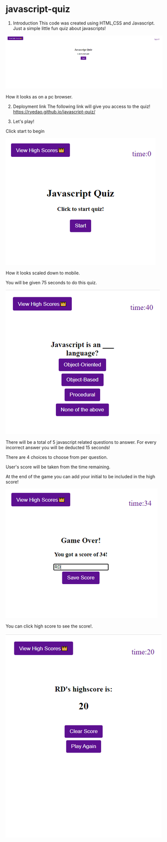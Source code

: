 # javascript-quiz

1. Introduction
This code was created using HTML,CSS and Javascript. 
Just a simple little fun quiz about javascripts!

<img src="./assets/images/image1.png" title="First image">

How it looks as on a pc browser.

2. Deployment link
The following link will give you access to the quiz!
https://ryedao.github.io/javascript-quiz/

3. Let's play!

Click start to begin

<img src="./assets/images/image2.png" title="Second image">

How it looks scaled down to mobile.

You will be given 75 seconds to do this quiz.

<img src="./assets/images/image3.png" title="Third image">

There will be a total of 5 javascript related questions to answer. For every incorrect answer you will be deducted 15 seconds!

There are 4 choices to choose from per question.

User's score will be taken from the time remaining.

At the end of the game you can add your initial to be included in the high score!

<img src="./assets/images/image4.png" title="Fourth image">

You can click high score to see the score!.

<img src="./assets/images/image5.png" title="Fifth image">